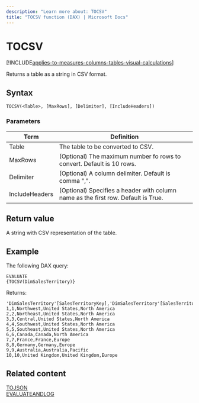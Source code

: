 ```yaml
---
description: "Learn more about: TOCSV"
title: "TOCSV function (DAX) | Microsoft Docs"
---
```

# TOCSV

[!INCLUDE[applies-to-measures-columns-tables-visual-calculations](includes/applies-to-measures-columns-tables-visual-calculations.md)]

Returns a table as a string in CSV format.
  
## Syntax  
  
```dax
TOCSV(<Table>, [MaxRows], [Delimiter], [IncludeHeaders])
```
  
### Parameters  
  
|Term|Definition|  
|--------|--------------|  
|Table|The table to be converted to CSV.|  
|MaxRows| (Optional) The maximum number fo rows to convert. Default is 10 rows.|  
|Delimiter|(Optional) A column delimiter. Default is comma ",".|  
|IncludeHeaders|(Optional) Specifies a header with column name as the first row. Default is True.|
  
## Return value

A string with CSV representation of the table.
  
## Example

The following DAX query:

```dax
EVALUATE
{TOCSV(DimSalesTerritory)}

```

Returns:

```
'DimSalesTerritory'[SalesTerritoryKey],'DimSalesTerritory'[SalesTerritoryAlternateKey],'DimSalesTerritory'[SalesTerritoryRegion],'DimSalesTerritory'[SalesTerritoryCountry],'DimSalesTerritory'[SalesTerritoryGroup]
1,1,Northwest,United States,North America
2,2,Northeast,United States,North America
3,3,Central,United States,North America
4,4,Southwest,United States,North America
5,5,Southeast,United States,North America
6,6,Canada,Canada,North America
7,7,France,France,Europe
8,8,Germany,Germany,Europe
9,9,Australia,Australia,Pacific
10,10,United Kingdom,United Kingdom,Europe
```

## Related content

[TOJSON](tojson-function-dax.md)  
[EVALUATEANDLOG](evaluateandlog-function-dax.md)  
